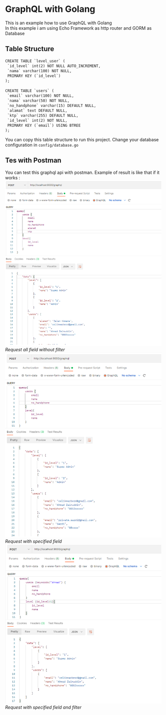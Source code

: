 # GraphQL with Golang #
This is an example how to use GraphQL with Golang <br/>
In this example i am using Echo Framework as http router and GORM as Database

## Table Structure ##
```
CREATE TABLE `level_user` (
 `id_level` int(2) NOT NULL AUTO_INCREMENT,
 `nama` varchar(100) NOT NULL,
 PRIMARY KEY (`id_level`)
);

CREATE TABLE `users` (
 `email` varchar(100) NOT NULL,
 `nama` varchar(50) NOT NULL,
 `no_handphone` varchar(15) DEFAULT NULL,
 `alamat` text DEFAULT NULL,
 `ktp` varchar(255) DEFAULT NULL,
 `id_level` int(2) NOT NULL,
 PRIMARY KEY (`email`) USING BTREE
);
```
You can copy this table structure to run this project. Change your database configuration in `config/database.go`

## Tes with Postman ##
You can test this graphql api with postman. Example of result is like that if it works : <br/>
![](01.png)<br/>
<i>Request all field without filter</i><br/>
![](02.png)<br/>
<i>Request with specified field</i><br/>
![](03.png)<br/>
<i>Request with specified field and filter</i>
